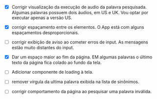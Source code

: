 - [x] Corrigir visualização da execução de audio da palavra pesquisada. Algumas palavras possuem dois áudios, em US e UK. Vou optar por executar apenas a versão US.

- [x] corrigir espaçamento entre os elementos. O App está com alguns espaçamentos desproporcionais.

- [ ] corrigir exibição de aviso ao cometer erros de input. As mensagens estão muito distantes do input.

- [x] Dar um espaço maior ao fim da página. EM algumas palavras o último texto da página fica colado ao fundo da tela.

- [ ] Adicionar componente de loading à tela.

- [ ] remover vírgula da ultima palavra exibida na lista de sinônimos.

- [ ] corrigir comportamento da página ao pesquisar uma palavra inválida.